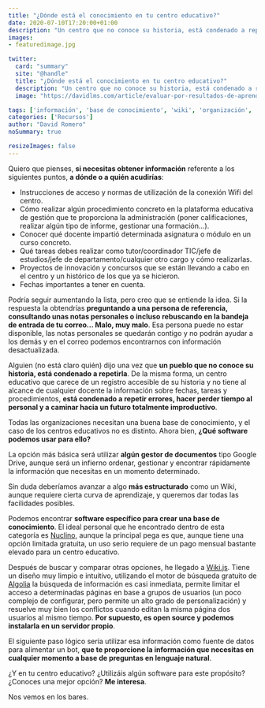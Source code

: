 ```yaml
---
title: "¿Dónde está el conocimiento en tu centro educativo?"
date: 2020-07-10T17:20:00+01:00
description: "Un centro que no conoce su historia, está condenado a repetirla"
images:
- featuredimage.jpg

twitter:
  card: "summary"
  site: "@handle"
  title: "¿Dónde está el conocimiento en tu centro educativo?"
  description: "Un centro que no conoce su historia, está condenado a repetirla"
  image: "https://davidlms.com/article/evaluar-por-resultados-de-aprendizaje-y-criterios-de-evaluaci%C3%B3n-sin-morir-en-el-intento/featuredimage.jpg"

tags: ['información', 'base de conocimiento', 'wiki', 'organización', 'open source', 'wikijs']
categories: ['Recursos']
author: "David Romero"
noSummary: true

resizeImages: false
---
```

Quiero que pienses, **si necesitas obtener información** referente a los siguientes puntos, **a dónde o a quién acudirías**:
* Instrucciones de acceso y normas de utilización de la conexión Wifi del centro.
* Cómo realizar algún procedimiento concreto en la plataforma educativa de gestión que te proporciona la administración (poner calificaciones, realizar algún tipo de informe, gestionar una formación…).
* Conocer qué docente impartió determinada asignatura o módulo en un curso concreto.
* Qué tareas debes realizar como tutor\/coordinador TIC\/jefe de estudios\/jefe de departamento\/cualquier otro cargo y cómo realizarlas.
* Proyectos de innovación y concursos que se están llevando a cabo en el centro y un histórico de los que ya se hicieron.
* Fechas importantes a tener en cuenta.

Podría seguir aumentando la lista, pero creo que se entiende la idea. Si la respuesta la obtendrías **preguntando a una persona de referencia, consultando unas notas personales o incluso rebuscando en la bandeja de entrada de tu correo… Malo, muy malo**. Esa persona puede no estar disponible, las notas personales se quedarán contigo y no podrán ayudar a los demás y en el correo podemos encontrarnos con información desactualizada.

Alguien (no está claro quién) dijo una vez que **un pueblo que no conoce su historia, está condenado a repetirla**. De la misma forma, un centro educativo que carece de un registro accesible de su historia y no tiene al alcance de cualquier docente la información sobre fechas, tareas y procedimientos, **está condenado a repetir errores, hacer perder tiempo al personal y a caminar hacia un futuro totalmente improductivo**.

Todas las organizaciones necesitan una buena base de conocimiento, y el caso de los centros educativos no es distinto. Ahora bien, **¿Qué software podemos usar para ello?**

La opción más básica será utilizar **algún gestor de documentos** tipo Google Drive, aunque será un infierno ordenar, gestionar y encontrar rápidamente la información que necesitas en un momento determinado.

Sin duda deberíamos avanzar a algo **más estructurado** como un Wiki, aunque requiere cierta curva de aprendizaje, y queremos dar todas las facilidades posibles.

Podemos encontrar **software específico para crear una base de conocimiento**. El ideal personal que he encontrado dentro de esta categoría es [Nuclino](https://www.nuclino.com/), aunque la principal pega es que, aunque tiene una opción limitada gratuita, un uso serio requiere de un pago mensual bastante elevado para un centro educativo.

Después de buscar y comparar otras opciones, he llegado a [Wiki.js](https://wiki.js.org/). Tiene un diseño muy limpio e intuitivo, utilizando el motor de búsqueda gratuito de [Algolia](https://www.algolia.com/) la búsqueda de información es casi inmediata, permite limitar el acceso a determinadas páginas en base a grupos de usuarios (un poco complejo de configurar, pero permite un alto grado de personalización) y resuelve muy bien los conflictos cuando editan la misma página dos usuarios al mismo tiempo. **Por supuesto, es open source y podemos instalarla en un servidor propio**.

El siguiente paso lógico sería utilizar esa información como fuente de datos para alimentar un bot, **que te proporcione la información que necesitas en cualquier momento a base de preguntas en lenguaje natural**.

¿Y en tu centro educativo? ¿Utilizáis algún software para este propósito? ¿Conoces una mejor opción? **Me interesa**.

Nos vemos en los bares.

